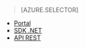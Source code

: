 ﻿> [AZURE.SELECTOR]
- [Portal](/documentation/articles/media-services-manage-content#publish/)
- [SDK .NET](/documentation/articles/media-services-deliver-streaming-content/)
- [API REST](/documentation/articles/media-services-rest-deliver-streaming-content)

<!--HONumber=47-->
